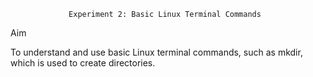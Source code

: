                  Experiment 2: Basic Linux Terminal Commands

Aim

To understand and use basic Linux terminal commands, such as mkdir, which is used to create directories.


